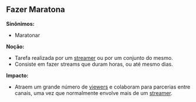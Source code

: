 ## Fazer Maratona
**Sinônimos:**
* Maratonar

**Noção:** 
* Tarefa realizada por um [streamer](https://github.com/gabrielziegler3/Requisitos-2018-1/wiki/L%C3%A9xico-Streamer) ou por um conjunto do mesmo.
* Consiste em fazer streams que duram horas, ou até mesmo dias.

**Impacto:**
* Atraem um grande número de [viewers](https://github.com/gabrielziegler3/Requisitos-2018-1/wiki/Viewer) e colaboram para parcerias entre canais, uma vez que normalmente envolve mais de um [streamer](https://github.com/gabrielziegler3/Requisitos-2018-1/wiki/Léxico-Streamer).